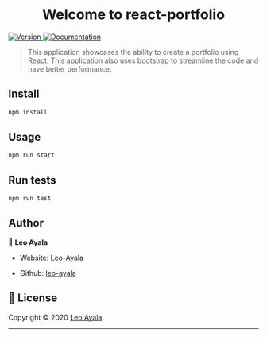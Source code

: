 <h1 align="center">Welcome to react-portfolio </h1>
<p>
  <a href="https://www.npmjs.com/package/react-portfolio" target="_blank">
    <img alt="Version" src="https://img.shields.io/npm/v/react-portfolio.svg">
  </a>
  <a href=" " target="_blank">
    <img alt="Documentation" src="https://img.shields.io/badge/documentation-yes-brightgreen.svg" />
  </a>
  </a>
</p>

> This application showcases the ability to create a portfolio using React. This application also uses bootstrap to streamline the code and have better performance.


## Install

```sh
npm install
```

## Usage

```sh
npm run start
```

## Run tests

```sh
npm run test
```

## Author

👤 **Leo Ayala**

* Website: [Leo-Ayala](https://leo-ayala.github.io/Portfolio/)

* Github: [leo-ayala](https://github.com/leo-ayala)


## 📝 License

Copyright © 2020 [Leo Ayala](https://github.com/leo-ayala).<br />

***

